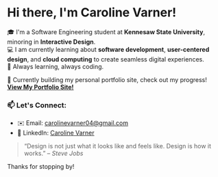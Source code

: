 # Hi there, I'm Caroline Varner!

🎓 I'm a Software Engineering student at **Kennesaw State University**, minoring in **Interactive Design**.  
💻 I am currently learning about **software development**, **user-centered design**, and **cloud computing** to create seamless digital experiences.  
🌱 Always learning, always coding.

🚀 Currently building my personal portfolio site, check out my progress! **[View My Portfolio Site!](https://cvportfolio-steel.vercel.app/)**

<!--
## 🛠️ Technical Skills

- **Languages**: JavaScript, Python, Java, HTML/CSS, C#
- **Frameworks & Libraries**: React, Node.js, Express, Bootstrap, .NET
- **Tools & Platforms**: Git, GitHub, Figma, VS Code, MongoDB, Firebase
- **Design**: UI/UX Principles, Wireframing, Prototyping, Adobe XD
-->

### 📫 Let's Connect:

- ✉️ Email: [carolinevarner04@gmail.com](mailto:carolinevarner04@gmail.com)
- 💼 LinkedIn: [Caroline Varner](https://www.linkedin.com/in/caroline-varner-designs/)
<!--
- 🌐 Portfolio (coming soon): carolinevarner.dev

---

## 📌 Projects

Here are a few things I'm working on or have built recently:

- **🌐 Personal Portfolio Website** – A full-stack web app showcasing my projects and skills (In Progress)
- **💡 [Project Name]** – [Brief description of what it does and the technologies used]
- **📱 [Project Name]** – [Another cool project worth highlighting]

(Feel free to link directly to your repositories once you’re ready.)

---
-->
> “Design is not just what it looks like and feels like. Design is how it works.” – *Steve Jobs*

Thanks for stopping by!
